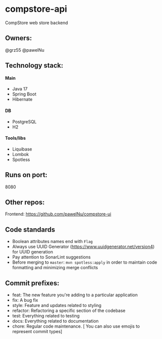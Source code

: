 # compstore-api
CompStore web store backend

## Owners:
@grz55
@pawelNu

## Technology stack:

#### Main
- Java 17
- Spring Boot
- Hibernate

#### DB
- PostgreSQL
- H2

#### Tools/libs
- Liquibase
- Lombok
- Spotless

## Runs on port:
8080

## Other repos:

Frontend: https://github.com/pawelNu/compstore-ui

## Code standards

- Boolean attributes names end with `Flag`
- Always use UUID Generator (https://www.uuidgenerator.net/version4) for UUID generation
- Pay attention to SonarLint suggestions
- Before merging to `master`: `mvn spotless:apply` in order to maintain code formatting and minimizing merge conflicts

## Commit prefixes:


- feat: The new feature you're adding to a particular application
- fix: A bug fix
- style: Feature and updates related to styling
- refactor: Refactoring a specific section of the codebase
- test: Everything related to testing
- docs: Everything related to documentation
- chore: Regular code maintenance. [ You can also use emojis to represent commit types]